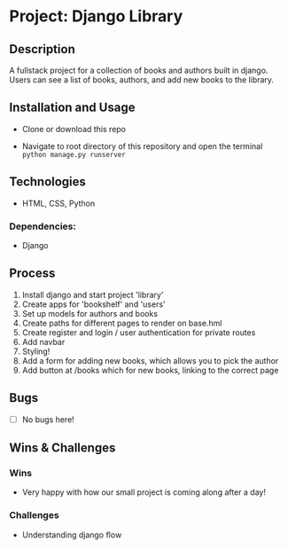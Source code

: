 # Project: Django Library

## Description 
A fullstack project for a collection of books and authors built in django. Users can see a list of books, authors, and add new books to the library.

## Installation and Usage
- Clone or download this repo  

- Navigate to root directory of this repository and open the terminal   
`python manage.py runserver`   

## Technologies
- HTML, CSS, Python   

### Dependencies: 
- Django

## Process 
1. Install django and start project 'library' 
2. Create apps for 'bookshelf' and 'users' 
3. Set up models for authors and books 
4. Create paths for different pages to render on base.hml 
5. Create register and login / user authentication for private routes 
6. Add navbar 
7. Styling! 
8. Add a form for adding new books, which allows you to pick the author  
9. Add button at /books which for new books, linking to the correct page  

## Bugs
- [ ] No bugs here!

## Wins & Challenges

### Wins
- Very happy with how our small project is coming along after a day!

### Challenges
- Understanding django flow 